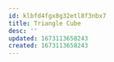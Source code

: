 ```yaml
---
id: klbfd4fgx8g32etl8f3nbx7
title: Triangle Cube
desc: ''
updated: 1673113658243
created: 1673113658243
---
```

